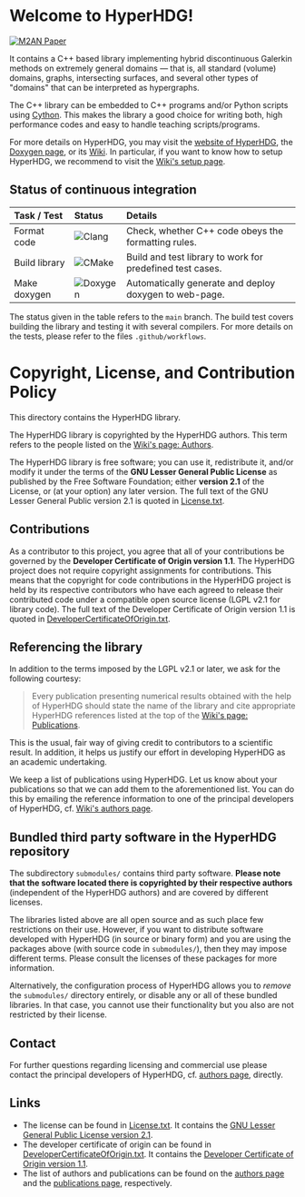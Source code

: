 # Welcome to HyperHDG!

[![M2AN Paper](https://img.shields.io/badge/DOI-10.1051%2Fm2an%2F2022011-blue)](
https://doi.org/10.1051/m2an/2022011)

It contains a C++ based library implementing hybrid discontinuous Galerkin methods on extremely
general domains &mdash; that is, all standard (volume) domains, graphs, intersecting surfaces, and
several other types of "domains" that can be interpreted as hypergraphs.

The C++ library can be embedded to C++ programs and/or Python scripts using [Cython](
https://cython.org/). This makes the library a good choice for writing both, high performance codes
and easy to handle teaching scripts/programs.

For more details on HyperHDG, you may visit the [website of HyperHDG](
https://hyperhdg.github.io/HyperHDG), the [Doxygen page](
https://hyperhdg.github.io/auto_pages/doxygen), or its [Wiki](../../wiki). In particular, if you
want to know how to setup HyperHDG, we recommend to visit the [Wiki's setup page](../../wiki/Setup).


## Status of continuous integration

<div align="center">

| Task / Test   | Status                                        | Details                                                   |
|:--------------|:----------------------------------------------|:----------------------------------------------------------|
| Format code   | ![Clang](../../workflows/Clang/badge.svg)     | Check, whether C++ code obeys the formatting rules.       |
| Build library | ![CMake](../../workflows/CMake/badge.svg)     | Build and test library to work for predefined test cases. |
| Make doxygen  | ![Doxygen](../../workflows/Doxygen/badge.svg) | Automatically generate and deploy doxygen to web-page.    |

</div>

The status given in the table refers to the `main` branch. The build test covers building the
library and testing it with several compilers. For more details on the tests, please refer to the
files `.github/workflows`.


# Copyright, License, and Contribution Policy

This directory contains the HyperHDG library.

The HyperHDG library is copyrighted by the HyperHDG authors. This term refers to the people listed
on the [Wiki's page: Authors](../../wiki/Authors).

The HyperHDG library is free software; you can use it, redistribute it, and/or modify it under the 
terms of the <b>GNU Lesser General Public License</b> as published by the Free Software Foundation; 
either <b>version 2.1</b> of the License, or (at your option) any later version. The full text of
the GNU Lesser General Public version 2.1 is quoted in [License.txt](License.txt).


## Contributions

As a contributor to this project, you agree that all of your contributions be governed by the
<b>Developer Certificate of Origin version 1.1</b>. The HyperHDG project does not require copyright
assignments for contributions. This means that the copyright for code contributions in the HyperHDG
project is held by its respective contributors who have each agreed to release their contributed
code under a compatible open source license (LGPL v2.1 for library code). The full text of the 
Developer Certificate of Origin version 1.1 is quoted in [DeveloperCertificateOfOrigin.txt](
DeveloperCertificateOfOrigin.txt).


## Referencing the library

In addition to the terms imposed by the LGPL v2.1 or later, we ask for the following courtesy:

> Every publication presenting numerical results obtained with the help of HyperHDG should state the
> name of the library and cite appropriate HyperHDG references listed at the top of the 
> [Wiki's page: Publications](../../wiki/Publications).

This is the usual, fair way of giving credit to contributors to a scientific result. In addition, it
helps us justify our effort in developing HyperHDG as an academic undertaking.

We keep a list of publications using HyperHDG. Let us know about your publications so that we can 
add them to the aforementioned list. You can do this by emailing the reference information to one of
the principal developers of HyperHDG, cf. [Wiki's authors page](../../wiki/Authors).


## Bundled third party software in the HyperHDG repository

The subdirectory `submodules/` contains third party software. <b>Please note that the software
located there is copyrighted by their respective authors</b> (independent of the HyperHDG authors)
and are covered by different licenses.

The libraries listed above are all open source and as such place few restrictions on their use.
However, if you want to distribute software developed with HyperHDG (in source or binary form) and
you are using the packages above (with source code in `submodules/`), then they may impose
different terms. Please consult the licenses of these packages for more information.

Alternatively, the configuration process of HyperHDG allows you to <i>remove</i> the `submodules/`
directory entirely, or disable any or all of these bundled libraries. In that case, you cannot use
their functionality but you also are not restricted by their license.


## Contact

For further questions regarding licensing and commercial use please contact the principal developers
of HyperHDG, cf. [authors page](../../wiki/Authors), directly.


## Links

- The license can be found in [License.txt](License.txt). It contains the [GNU Lesser General Public
License version 2.1](https://www.gnu.org/licenses/old-licenses/lgpl-2.1.en.html).
- The developer certificate of origin can be found in 
[DeveloperCertificateOfOrigin.txt](DeveloperCertificateOfOrigin.txt). It contains the [Developer 
Certificate of Origin version 1.1](https://developercertificate.org/).
- The list of authors and publications can be found on the [authors page](../../wiki/Authors) and
the [publications page](../../wiki/Publications), respectively.
